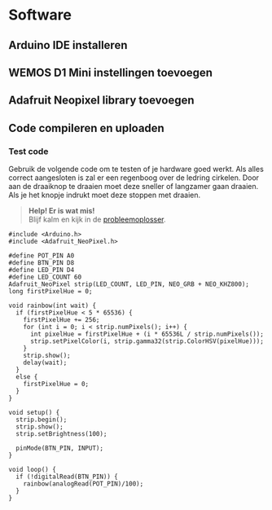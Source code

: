 # Software

## Arduino IDE installeren

## WEMOS D1 Mini instellingen toevoegen

## Adafruit Neopixel library toevoegen

## Code compileren en uploaden

### Test code
Gebruik de volgende code om te testen of je hardware goed werkt. Als alles correct aangesloten is zal er een regenboog over de ledring cirkelen. Door aan de draaiknop te draaien moet deze sneller of langzamer gaan draaien. Als je het knopje indrukt moet deze stoppen met draaien.

> **Help! Er is wat mis!**  
> Blijf kalm en kijk in de [probleemoplosser](./probleemoplosser.md).

```arduino
#include <Arduino.h>
#include <Adafruit_NeoPixel.h>

#define POT_PIN A0
#define BTN_PIN D8
#define LED_PIN D4
#define LED_COUNT 60
Adafruit_NeoPixel strip(LED_COUNT, LED_PIN, NEO_GRB + NEO_KHZ800);
long firstPixelHue = 0;

void rainbow(int wait) {
  if (firstPixelHue < 5 * 65536) {
    firstPixelHue += 256;
    for (int i = 0; i < strip.numPixels(); i++) {
      int pixelHue = firstPixelHue + (i * 65536L / strip.numPixels());
      strip.setPixelColor(i, strip.gamma32(strip.ColorHSV(pixelHue)));
    }
    strip.show();
    delay(wait);
  }
  else {
    firstPixelHue = 0;
  }
}

void setup() {
  strip.begin();
  strip.show();
  strip.setBrightness(100);

  pinMode(BTN_PIN, INPUT);
}

void loop() {
  if (!digitalRead(BTN_PIN)) {
    rainbow(analogRead(POT_PIN)/100);
  }
}
```
